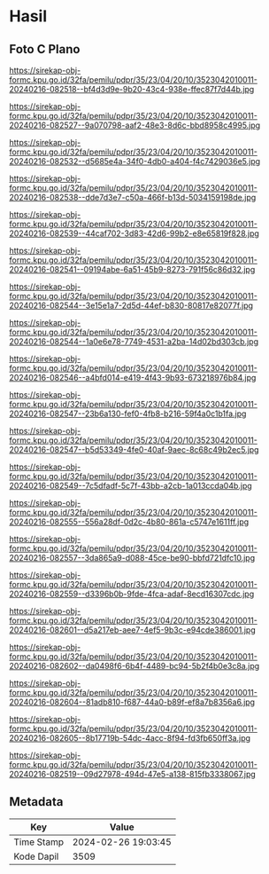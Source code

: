 # Hasil

## Foto C Plano

https://sirekap-obj-formc.kpu.go.id/32fa/pemilu/pdpr/35/23/04/20/10/3523042010011-20240216-082518--bf4d3d9e-9b20-43c4-938e-ffec87f7d44b.jpg

https://sirekap-obj-formc.kpu.go.id/32fa/pemilu/pdpr/35/23/04/20/10/3523042010011-20240216-082527--9a070798-aaf2-48e3-8d6c-bbd8958c4995.jpg

https://sirekap-obj-formc.kpu.go.id/32fa/pemilu/pdpr/35/23/04/20/10/3523042010011-20240216-082532--d5685e4a-34f0-4db0-a404-f4c7429036e5.jpg

https://sirekap-obj-formc.kpu.go.id/32fa/pemilu/pdpr/35/23/04/20/10/3523042010011-20240216-082538--dde7d3e7-c50a-466f-b13d-5034159198de.jpg

https://sirekap-obj-formc.kpu.go.id/32fa/pemilu/pdpr/35/23/04/20/10/3523042010011-20240216-082539--44caf702-3d83-42d6-99b2-e8e65819f828.jpg

https://sirekap-obj-formc.kpu.go.id/32fa/pemilu/pdpr/35/23/04/20/10/3523042010011-20240216-082541--09194abe-6a51-45b9-8273-791f56c86d32.jpg

https://sirekap-obj-formc.kpu.go.id/32fa/pemilu/pdpr/35/23/04/20/10/3523042010011-20240216-082544--3e15e1a7-2d5d-44ef-b830-80817e82077f.jpg

https://sirekap-obj-formc.kpu.go.id/32fa/pemilu/pdpr/35/23/04/20/10/3523042010011-20240216-082544--1a0e6e78-7749-4531-a2ba-14d02bd303cb.jpg

https://sirekap-obj-formc.kpu.go.id/32fa/pemilu/pdpr/35/23/04/20/10/3523042010011-20240216-082546--a4bfd014-e419-4f43-9b93-673218976b84.jpg

https://sirekap-obj-formc.kpu.go.id/32fa/pemilu/pdpr/35/23/04/20/10/3523042010011-20240216-082547--23b6a130-fef0-4fb8-b216-59f4a0c1b1fa.jpg

https://sirekap-obj-formc.kpu.go.id/32fa/pemilu/pdpr/35/23/04/20/10/3523042010011-20240216-082547--b5d53349-4fe0-40af-9aec-8c68c49b2ec5.jpg

https://sirekap-obj-formc.kpu.go.id/32fa/pemilu/pdpr/35/23/04/20/10/3523042010011-20240216-082549--7c5dfadf-5c7f-43bb-a2cb-1a013ccda04b.jpg

https://sirekap-obj-formc.kpu.go.id/32fa/pemilu/pdpr/35/23/04/20/10/3523042010011-20240216-082555--556a28df-0d2c-4b80-861a-c5747e1611ff.jpg

https://sirekap-obj-formc.kpu.go.id/32fa/pemilu/pdpr/35/23/04/20/10/3523042010011-20240216-082557--3da865a9-d088-45ce-be90-bbfd721dfc10.jpg

https://sirekap-obj-formc.kpu.go.id/32fa/pemilu/pdpr/35/23/04/20/10/3523042010011-20240216-082559--d3396b0b-9fde-4fca-adaf-8ecd16307cdc.jpg

https://sirekap-obj-formc.kpu.go.id/32fa/pemilu/pdpr/35/23/04/20/10/3523042010011-20240216-082601--d5a217eb-aee7-4ef5-9b3c-e94cde386001.jpg

https://sirekap-obj-formc.kpu.go.id/32fa/pemilu/pdpr/35/23/04/20/10/3523042010011-20240216-082602--da0498f6-6b4f-4489-bc94-5b2f4b0e3c8a.jpg

https://sirekap-obj-formc.kpu.go.id/32fa/pemilu/pdpr/35/23/04/20/10/3523042010011-20240216-082604--81adb810-f687-44a0-b89f-ef8a7b8356a6.jpg

https://sirekap-obj-formc.kpu.go.id/32fa/pemilu/pdpr/35/23/04/20/10/3523042010011-20240216-082605--8b17719b-54dc-4acc-8f94-fd3fb650ff3a.jpg

https://sirekap-obj-formc.kpu.go.id/32fa/pemilu/pdpr/35/23/04/20/10/3523042010011-20240216-082519--09d27978-494d-47e5-a138-815fb3338067.jpg


## Metadata

| Key        | Value               |
| ---------- | ------------------- |
| Time Stamp | 2024-02-26 19:03:45 |
| Kode Dapil | 3509                |



